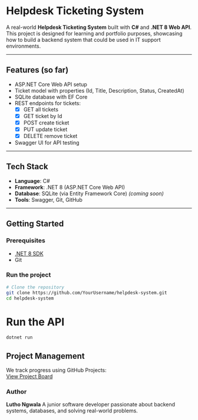 # Helpdesk Ticketing System 

A real-world **Helpdesk Ticketing System** built with **C#** and **.NET 8 Web API**.  
This project is designed for learning and portfolio purposes, showcasing how to build a backend system that could be used in IT support environments.

---

##  Features (so far)
- ASP.NET Core Web API setup
- Ticket model with properties (Id, Title, Description, Status, CreatedAt)
- SQLite database with EF Core
- REST endpoints for tickets:
  - [x] GET all tickets
  - [x] GET ticket by Id
  - [x] POST create ticket
  - [x] PUT update ticket
  - [x] DELETE remove ticket
- Swagger UI for API testing

---

##  Tech Stack
- **Language**: C#  
- **Framework**: .NET 8 (ASP.NET Core Web API)  
- **Database**: SQLite (via Entity Framework Core) *(coming soon)*  
- **Tools**: Swagger, Git, GitHub

---

##  Getting Started

### Prerequisites
- [.NET 8 SDK](https://dotnet.microsoft.com/en-us/download)
- Git

### Run the project
```bash
# Clone the repository
git clone https://github.com/YourUsername/helpdesk-system.git
cd helpdesk-system
```

# Run the API
```bash
dotnet run
```


##  Project Management
We track progress using GitHub Projects:  
 [View Project Board](https://github.com/users/LeonNgwala/projects/2)


### Author

**Lutho Ngwala**
A junior software developer passionate about backend systems, databases, and solving real-world problems.
